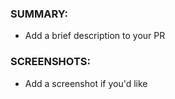 ### SUMMARY:
- Add a brief description to your PR

### SCREENSHOTS:
- Add a screenshot if you'd like
